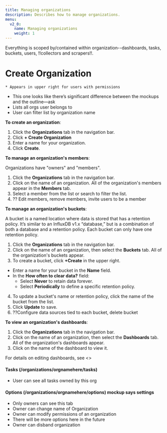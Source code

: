 ```yaml
---
title: Managing organizations
description: Describes how to manage organizations.
menu:
  v2_0:
    name: Managing organizations
    weight: 1
---
```


Everything is scoped by/contained within organization--dashboards, tasks, buckets, users, !!collectors and scrapers!!.



# Create Organization
    * Appears in upper right for users with permissions
* This one looks like there’s significant difference between the mockups and the outline—ask
* Lists all orgs user belongs to
* User can filter list by organization name

**To create an organization**:

1. Click the **Organizations** tab in the navigation bar.
2. Click **+ Create Organization**
2. Enter a name for your organization.
3. Click **Create**.

**To manage an organization's members**:

Organizations have "owners" and "members".

1. Click the **Organizations** tab in the navigation bar.
2. Click on the name of an organization. All of the organization's members appear in the **Members** tab.
3. Select a member from the list or search to filter the list.
4. ?? Edit members, remove members, invite users to be a member


**To manage an organization's buckets**:

A bucket is a named location where data is stored that has a retention policy. It’s similar to an InfluxDB v1.x “database,” but is a combination of both a database and a retention policy. Each bucket can only have one retention policy.


1. Click the **Organizations** tab in the navigation bar.
2. Click on the name of an organization, then select the **Buckets** tab. All of the organization's buckets appear.
3. To create a bucket, click **+Create** in the upper right.
  * Enter a name for your bucket in the **Name** field.
  * In the **How often to clear data?** field:
    * Select **Never** to retain data forever.
    * Select **Periodically** to define a specific retention policy.
4. To update a bucket's name or retention policy, click the name of the bucket from the list.
5. Click **Update** to save.
6. ??Configure data sources tied to each bucket, delete bucket


**To view an organization's dashboards**:

1. Click the **Organizations** tab in the navigation bar.
2. Click on the name of an organization, then select the **Dashboards** tab. All of the organization's dashboards appear.
3. Click on the name of the dashboard to view it.

For details on editing dashboards, see <<link to dashboards section>>


#### Tasks (/organizations/orgnamehere/tasks)
  * User can see all tasks owned by this org

#### Options (/organizations/orgnamehere/options) mockup says settings
  * Only owners can see this tab
  * Owner can change name of Organization
  * Owner can modify permissions of an organization
  * There will be more options here in the future
  * Owner can disband organization
